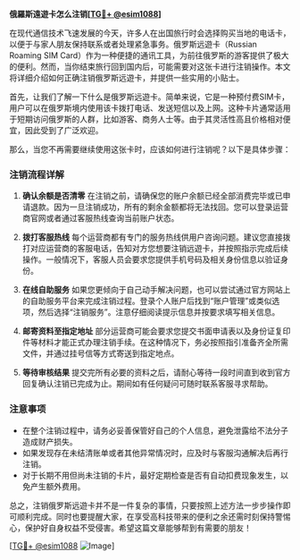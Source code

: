 **俄羅斯遠遊卡怎么注销[[TG💪+ @esim1088](https://t.me/s/esim1088)]**

在现代通信技术飞速发展的今天，许多人在出国旅行时会选择购买当地的电话卡，以便于与家人朋友保持联系或者处理紧急事务。俄罗斯远遊卡（Russian Roaming SIM Card）作为一种便捷的通讯工具，为前往俄罗斯的游客提供了极大的便利。然而，当你结束旅行回到国内后，可能需要对这张卡进行注销操作。本文将详细介绍如何正确注销俄罗斯远遊卡，并提供一些实用的小贴士。

首先，让我们了解一下什么是俄罗斯远遊卡。简单来说，它是一种预付费SIM卡，用户可以在俄罗斯境内使用该卡拨打电话、发送短信以及上网。这种卡片通常适用于短期访问俄罗斯的人群，比如游客、商务人士等。由于其灵活性高且价格相对便宜，因此受到了广泛欢迎。

那么，当您不再需要继续使用这张卡时，应该如何进行注销呢？以下是具体步骤：

### 注销流程详解

1. **确认余额是否清零**
   在注销之前，请确保您的账户余额已经全部消费完毕或已申请退款。因为一旦注销成功，所有的剩余金额都将无法找回。您可以登录运营商官网或者通过客服热线查询当前账户状态。

2. **拨打客服热线**
   每个运营商都有专门的服务热线供用户咨询问题。建议您直接拨打对应运营商的客服电话，告知对方您想要注销远遊卡，并按照指示完成后续操作。一般情况下，客服人员会要求您提供手机号码及相关身份信息以验证身份。

3. **在线自助服务**
   如果您更倾向于自己动手解决问题，也可以尝试通过官方网站上的自助服务平台来完成注销过程。登录个人账户后找到“账户管理”或类似选项，然后选择“注销服务”。注意仔细阅读提示信息并按要求填写相关信息。

4. **邮寄资料至指定地址**
   部分运营商可能会要求您提交书面申请表以及身份证复印件等材料才能正式办理注销手续。在这种情况下，务必按照指引准备齐全所需文件，并通过挂号信等方式寄送到指定地点。

5. **等待审核结果**
   提交完所有必要的资料之后，请耐心等待一段时间直到收到官方回复确认注销已完成为止。期间如有任何疑问可随时联系客服寻求帮助。

### 注意事项

- 在整个注销过程中，请务必妥善保管好自己的个人信息，避免泄露给不法分子造成财产损失。
- 如果发现存在未结清账单或者其他异常情况时，应及时与客服沟通解决后再行注销。
- 对于长期不用但尚未注销的卡片，最好定期检查是否有自动扣费现象发生，以免产生额外费用。

总之，注销俄罗斯远遊卡并不是一件复杂的事情，只要按照上述方法一步步操作即可顺利完成。同时也要提醒大家，在享受高科技带来的便利之余还需时刻保持警惕心，保护好自身权益不受侵害。希望这篇文章能够帮到有需要的朋友！

[[TG💪+ @esim1088](https://t.me/s/esim1088) ![Image](https://i.postimg.cc/4NQfJmqS/Snipaste-2025-05-13-00-14-12.png)]
